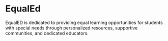 # EqualEd
EqualED is dedicated to providing equal learning opportunities for students with special needs through personalized resources, supportive communities, and dedicated educators.
